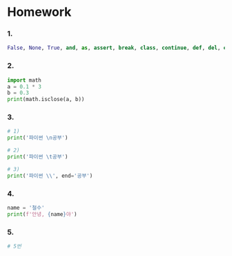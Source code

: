 # Homework

### 1.

```python
False, None, True, and, as, assert, break, class, continue, def, del, elif, else, except, finally, for, from, global, if, import, in, is, lambda, nonlocal, not, or, pass, raise, return, try, while, with, yield
```



### 2.

```python
import math
a = 0.1 * 3
b = 0.3
print(math.isclose(a, b))
```



### 3.

```python
# 1)
print('파이썬 \n공부')

# 2)
print('파이썬 \t공부')

# 3)
print('파이썬 \\', end='공부')
```



### 4. 

```python
name = '철수'
print(f'안녕, {name}야')
```



### 5.

```python
# 5번
```

